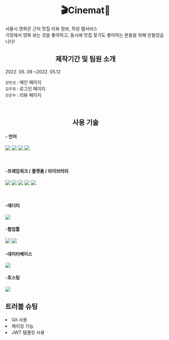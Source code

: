 <h1 align="center">🎬Cinemat🍴</h1>
서울시 영화관 근처 맛집 리뷰 정보, 작성 웹서비스
<br>극장에서 영화 보는 것을 좋아하고, 동시에 맛집 찾기도 좋아하는 분들을 위해 만들었습니다!
<br>

<h2 align="center">제작기간 및 팀원 소개</h2>
<p>2022. 05. 09 ~2022. 05.12</p>
<p> 
    <code>강민선</code> : 메인 페이지 <br />
    <code>김주희</code> : 로그인 페이지 <br />
    <code>안은주</code> : 리뷰 페이지 <br />
</p>
<br>

<h2 align="center">사용 기술</h2>

<h4>- 언어</h4>
<p float="left">
<img src="https://img.shields.io/badge/html5-E34F26?style=for-the-badge&logo=html5&logoColor=white">
<img src="https://img.shields.io/badge/CSS-1572B6?style=for-the-badge&logo=CSS&logoColor=white">
<img src="https://img.shields.io/badge/JavaScript-F7DF1E?style=for-the-badge&logo=JavaScript&logoColor=white">
<img src="https://img.shields.io/badge/python-3670A0?style=for-the-badge&logo=python&logoColor=ffdd54">
</p>
<br>

<h4>-프레임워크 / 플랫폼 / 라이브러리</h4>
<p float="left">
<img src="https://img.shields.io/badge/jquery-%230769AD.svg?style=for-the-badge&logo=jquery&logoColor=white">
<img src="https://img.shields.io/badge/bootstrap-%23563D7C.svg?style=for-the-badge&logo=bootstrap&logoColor=white">
<img src="https://img.shields.io/badge/JWT-black?style=for-the-badge&logo=JSON%20web%20tokens">
<img src="https://img.shields.io/badge/Jinja-7952B3?style=for-the-badge&logo=Jinja&logoColor=white">
<img src="https://img.shields.io/badge/Flask-00ffff?style=for-the-badge&logo=Flask&logoColor=black">
</p>
<br>

<h4>-에디터</h4>
<img src="https://img.shields.io/badge/pycharm-143?style=for-the-badge&logo=pycharm&logoColor=black&color=black&labelColor=brightgreen">
<br>

<h4>-협업툴</h4>
<p float="left">
<img src="https://img.shields.io/badge/github-%23121011.svg?style=for-the-badge&logo=github&logoColor=white">
<img src="https://img.shields.io/badge/git-F05032?style=for-the-badge&logo=git&logoColor=white">
</p>
<h4>-데이터베이스</h4>
<img src="https://img.shields.io/badge/MongoDB-%234ea94b.svg?style=for-the-badge&logo=mongodb&logoColor=white">

<h4>-호스팅<h4>
<img src="https://img.shields.io/badge/AWS-%23FF9900.svg?style=for-the-badge&logo=amazon-aws&logoColor=white">

<h2>트러블 슈팅</h2>

<li>Git 사용</li>
<li>페이징 기능</li>
<li>JWT 템플릿 사용</li>

